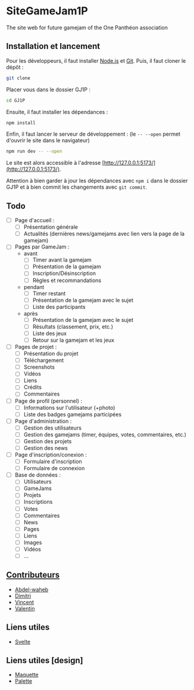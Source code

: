 # SiteGameJam1P
The site web for future gamejam of the One Panthéon association

## Installation et lancement
Pour les développeurs, il faut installer [Node.js](https://nodejs.org/en/) et [Git](https://git-scm.com/).
Puis, il faut cloner le dépôt :
```bash
git clone
```
Placer vous dans le dossier GJ1P :
```bash
cd GJ1P
```
Ensuite, il faut installer les dépendances :
```bash
npm install
```
Enfin, il faut lancer le serveur de développement : (le `-- --open` permet d'ouvrir le site dans le navigateur)
```bash
npm run dev -- --open
```
Le site est alors accessible à l'adresse [http://127.0.0.1:5173/](http://127.0.0.1:5173/).

Attention à bien garder à jour les dépendances avec `npm i` dans le dossier GJ1P et à bien commit les changements avec `git commit`.

## Todo
- [ ] Page d'accueil :
  - [ ] Présentation générale
  - [ ] Actualités (dernières news/gamejams avec lien vers la page de la gamejam)
- [ ] Pages par GameJam :
  - avant
    - [ ] Timer avant la gamejam
    - [ ] Présentation de la gamejam
    - [ ] Inscription/Désinscription
    - [ ] Règles et recommandations
  - pendant
    - [ ] Timer restant
    - [ ] Présentation de la gamejam avec le sujet
    - [ ] Liste des participants
  - après
    - [ ] Présentation de la gamejam avec le sujet
    - [ ] Résultats (classement, prix, etc.)
    - [ ] Liste des jeux
    - [ ] Retour sur la gamejam et les jeux
- [ ] Pages de projet :
  - [ ] Présentation du projet
  - [ ] Téléchargement
  - [ ] Screenshots
  - [ ] Vidéos
  - [ ] Liens
  - [ ] Crédits
  - [ ] Commentaires
- [ ] Page de profil (personnel) :
  - [ ] Informations sur l'utilisateur (+photo)
  - [ ] Liste des badges gamejams participées
- [ ] Page d'administration :
  - [ ] Gestion des utilisateurs
  - [ ] Gestion des gamejams (timer, équipes, votes, commentaires, etc.)
  - [ ] Gestion des projets
  - [ ] Gestion des news

- [ ] Page d'inscription/conexion :
  - [ ] Formulaire d'inscription
  - [ ] Formulaire de connexion

- [ ] Base de données :
  - [ ] Utilisateurs
  - [ ] GameJams
  - [ ] Projets
  - [ ] Inscriptions
  - [ ] Votes
  - [ ] Commentaires
  - [ ] News
  - [ ] Pages
  - [ ] Liens
  - [ ] Images
  - [ ] Vidéos
  - [ ] ...

## [Contributeurs](https://github.com/orgs/OnePantheon/teams/gamejam)
- [Abdel-waheb](https://github.com/L4KK4S)
- [Dimitri](https://github.com/goldor8)
- [Vincent](https://github.com/Fefoler01)
- [Valentin](https://github.com/Teravla)

## Liens utiles
- [Svelte](https://svelte.dev/)

## Liens utiles [design]
- [Maquette](https://www.figma.com/file/7YQBeACmTDd5v3JI6q0d9g/Maquette-GameJam?type=design&node-id=0%3A1&mode=design&t=I1gsknrsC2BRi6p0-1)
- [Palette](https://coolors.co/d7fff1-177e89-84c318-031d3a-8cd790)
